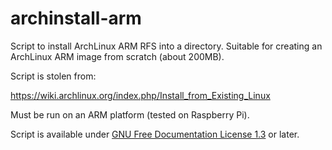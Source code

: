 archinstall-arm
===============

Script to install ArchLinux ARM RFS into a directory. Suitable for
creating an ArchLinux ARM image from scratch (about 200MB).

Script is stolen from:

  https://wiki.archlinux.org/index.php/Install_from_Existing_Linux

Must be run on an ARM platform (tested on Raspberry Pi).

Script is available under
[GNU Free Documentation License 1.3](http://www.gnu.org/copyleft/fdl.html)
or later.
